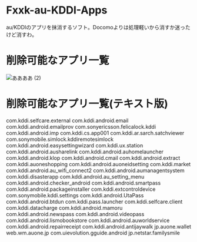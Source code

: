 # Fxxk-au-KDDI-Apps
au/KDDIのアプリを抹消するソフト。Docomoよりは処理軽いから消すか迷ったけど消すわ。

# 削除可能なアプリ一覧
![ああああ (2)](https://user-images.githubusercontent.com/63937252/211183683-6a65d52b-ff9f-4c5c-be25-7f9d272a8c02.jpg)

# 削除可能なアプリ一覧(テキスト版)
com.kddi.selfcare.external
com.kddi.android.email
com.kddi.android.emailprov
com.sonyericsson.felicalock.kddi
com.kddi.android.imp
com.kddi.cs.app001
com.kddi.ar.sarch.satchviewer
com.sonymobile.simlock.kddiremotesimlock
com.kddi.android.easysettingwizard
com.kddi.ux.station
com.kddi.android.ausharelink
com.kddi.android.auhomelauncher
com.kddi.android.klop
com.kddi.android.cmail
com.kddi.android.extract
com.kddi.auoneshopping
com.kddi.android.auoneidsetting
com.kddi.market
com.kddi.android.au_wifi_connect2
com.kddi.android.aumanagentsystem
com.kddi.disasterapp
com.kddi.android.au_setting_menu
com.kddi.android.checker_android
com.kddi.android.smartpass
com.kddi.android.packageinstaller
com.kddi.extcontroldevice
com.sonymobile.kddi.settings
com.kddi.android.UtaPass
com.kddi.android.btdun
com.kddi.pass.launcher
com.kddi.selfcare.client
com.kddi.datacharge
com.kddi.android.mamoru
com.kddi.android.newspass
com.kddi.android.videopass
com.kddi.android.lismobookstore
com.kddi.android.auworldservice
com.kddi.android.repairreceipt
com.kddi.android.antijaywalk
jp.auone.wallet
web.wm.auone.jp
com.uievolution.gguide.android
jp.netstar.familysmile
